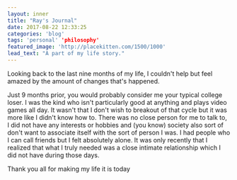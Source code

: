```yaml
---
layout: inner
title: "Ray's Journal"
date: 2017-08-22 12:33:25
categories: 'blog'
tags: 'personal' 'philosophy'
featured_image: 'http://placekitten.com/1500/1000'
lead_text: "A part of my life story."
---
```


Looking back to the last nine months of my life, I couldn't help but feel amazed by the amount of changes that's happened.

Just 9 months prior, you would probably consider me your typical college loser. I was the kind who isn't particularly good at anything and plays video games all day. It wasn't that I don't wish to breakout of that cycle but it was more like I didn't know how to. There was no close person for me to talk to, I did not have any interests or hobbies and (you know) society also sort of don't want to associate itself with the sort of person I was. I had people who I can call friends but I felt absolutely alone. It was only recently that I realized that what I truly needed was a close intimate relationship which I did not have during those days.



Thank you all for making my life it is today
